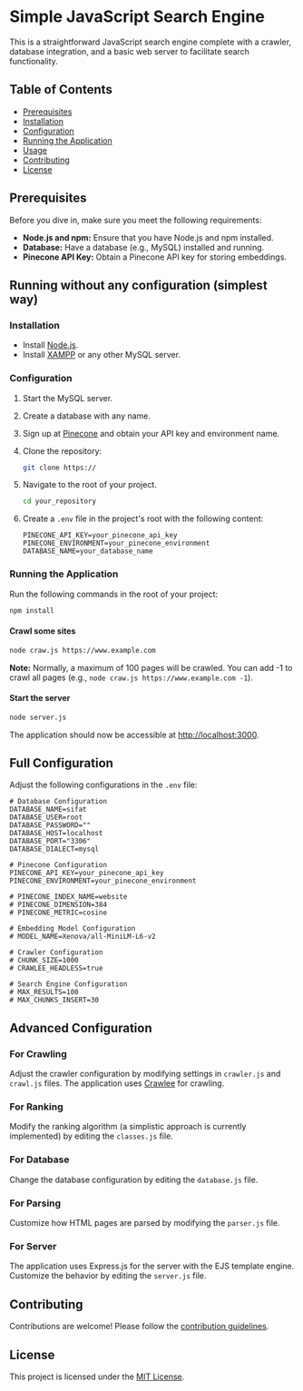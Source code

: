 # Simple JavaScript Search Engine

This is a straightforward JavaScript search engine complete with a crawler, database integration, and a basic web server to facilitate search functionality.

## Table of Contents

- [Prerequisites](#prerequisites)
- [Installation](#installation)
- [Configuration](#configuration)
- [Running the Application](#running-the-application)
- [Usage](#usage)
- [Contributing](#contributing)
- [License](#license)

## Prerequisites

Before you dive in, make sure you meet the following requirements:

- **Node.js and npm:** Ensure that you have Node.js and npm installed.
- **Database:** Have a database (e.g., MySQL) installed and running.
- **Pinecone API Key:** Obtain a Pinecone API key for storing embeddings.

## Running without any configuration (simplest way)

### Installation

- Install [Node.js](https://nodejs.org/en/download/).
- Install [XAMPP](https://www.apachefriends.org/download.html) or any other MySQL server.

### Configuration

1. Start the MySQL server.
2. Create a database with any name.
3. Sign up at [Pinecone](https://www.pinecone.io/) and obtain your API key and environment name.
4. Clone the repository:

   ```bash
   git clone https://
   ```

5. Navigate to the root of your project.

   ```bash
   cd your_repository
   ```

6. Create a `.env` file in the project's root with the following content:

   ```dotenv
   PINECONE_API_KEY=your_pinecone_api_key
   PINECONE_ENVIRONMENT=your_pinecone_environment
   DATABASE_NAME=your_database_name
   ```

### Running the Application

Run the following commands in the root of your project:

```bash
npm install
```

#### Crawl some sites

```bash
node craw.js https://www.example.com
```

**Note:** Normally, a maximum of 100 pages will be crawled. You can add -1 to crawl all pages (e.g., `node craw.js https://www.example.com -1`).

#### Start the server

```bash
node server.js
```

The application should now be accessible at [http://localhost:3000](http://localhost:3000).

## Full Configuration

Adjust the following configurations in the `.env` file:

```dotenv
# Database Configuration
DATABASE_NAME=sifat
DATABASE_USER=root
DATABASE_PASSWORD=""
DATABASE_HOST=localhost
DATABASE_PORT="3306"
DATABASE_DIALECT=mysql

# Pinecone Configuration
PINECONE_API_KEY=your_pinecone_api_key
PINECONE_ENVIRONMENT=your_pinecone_environment

# PINECONE_INDEX_NAME=website
# PINECONE_DIMENSION=384
# PINECONE_METRIC=cosine

# Embedding Model Configuration
# MODEL_NAME=Xenova/all-MiniLM-L6-v2

# Crawler Configuration
# CHUNK_SIZE=1000
# CRAWLEE_HEADLESS=true

# Search Engine Configuration
# MAX_RESULTS=100
# MAX_CHUNKS_INSERT=30
```

## Advanced Configuration

### For Crawling

Adjust the crawler configuration by modifying settings in `crawler.js` and `crawl.js` files. The application uses [Crawlee](https://crawlee.dev/) for crawling.

### For Ranking

Modify the ranking algorithm (a simplistic approach is currently implemented) by editing the `classes.js` file.

### For Database

Change the database configuration by editing the `database.js` file.

### For Parsing

Customize how HTML pages are parsed by modifying the `parser.js` file.

### For Server

The application uses Express.js for the server with the EJS template engine. Customize the behavior by editing the `server.js` file.

## Contributing

Contributions are welcome! Please follow the [contribution guidelines](CONTRIBUTING.md).

## License

This project is licensed under the [MIT License](LICENSE).

